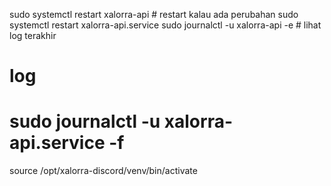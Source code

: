 sudo systemctl restart xalorra-api     # restart kalau ada perubahan
sudo systemctl restart xalorra-api.service
sudo journalctl -u xalorra-api -e      # lihat log terakhir
# log
# sudo journalctl -u xalorra-api.service -f
source /opt/xalorra-discord/venv/bin/activate
